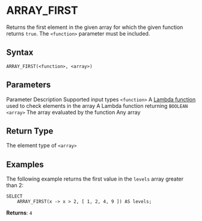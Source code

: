 # [](#array_first)ARRAY\_FIRST

Returns the first element in the given array for which the given function returns `true`. The `<function>` parameter must be included.

## [](#syntax)Syntax

```
ARRAY_FIRST(<function>, <array>)
```

## [](#parameters)Parameters

Parameter Description Supported input types `<function>` A [Lambda function](/Guides/loading-data/working-with-semi-structured-data/working-with-arrays.html#manipulating-arrays-with-lambda-functions) used to check elements in the array A Lambda function returning `BOOLEAN` `<array>` The array evaluated by the function Any array

## [](#return-type)Return Type

The element type of `<array>`

## [](#examples)Examples

The following example returns the first value in the `levels` array greater than 2:

```
SELECT
	ARRAY_FIRST(x -> x > 2, [ 1, 2, 4, 9 ]) AS levels;
```

**Returns**: `4`